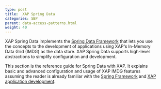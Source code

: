 ```yaml
---
type: post
title:  XAP Spring Data
categories: SBP
parent: data-access-patterns.html
weight: 40
---
```







XAP Spring Data implements the [Spring Data Framework](http://projects.spring.io/spring-data) that lets you use the concepts to the development of applications using XAP's In-Memory Data Grid (IMDG) as the data store. XAP Spring Data supports high-level abstractions to simplify configuration and development.

This section is the reference guide for Spring Data with XAP. It explains basic and advanced configuration and usage of XAP IMDG features assuming the reader is already familiar with the [Spring Framework](http://docs.spring.io/spring-data/commons/docs/1.9.1.RELEASE/reference/html/) and [XAP application development](http://docs.gigaspaces.com).



